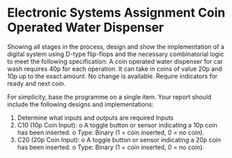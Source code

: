 # Electronic Systems Assignment Coin Operated Water Dispenser
Showing all stages in the process, design and show the implementation of a digital system using D-type flip-flops and the necessary combinatorial logic to meet the following specification:
A coin operated water dispenser for car wash requires 40p for each operation. It can take in coins of value 20p and 10p up to the exact amount. No change is available. Require indicators for ready and next coin.

 
For simplicity, base the programme on a single item. Your report should include the following designs and implementations:

1.	Determine what inputs and outputs are required
Inputs
1.	C10 (10p Coin Input):
o	A toggle button or sensor indicating a 10p coin has been inserted.
o	Type: Binary (1 = coin inserted, 0 = no coin).
2.	C20 (20p Coin Input):
o	A toggle button or sensor indicating a 20p coin has been inserted.
o	Type: Binary (1 = coin inserted, 0 = no coin).

